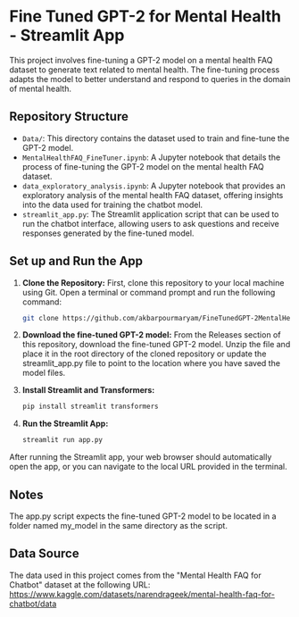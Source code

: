 # Fine Tuned GPT-2 for Mental Health - Streamlit App
This project involves fine-tuning a GPT-2 model on a mental health FAQ dataset to generate text related to mental health. The fine-tuning process adapts the model to better understand and respond to queries in the domain of mental health.

## Repository Structure

- `Data/`: This directory contains the dataset used to train and fine-tune the GPT-2 model.
- `MentalHealthFAQ_FineTuner.ipynb`: A Jupyter notebook that details the process of fine-tuning the GPT-2 model on the mental health FAQ dataset.
- `data_exploratory_analysis.ipynb`: A Jupyter notebook that provides an exploratory analysis of the mental health FAQ dataset, offering insights into the data used for training the chatbot model.
- `streamlit_app.py`: The Streamlit application script that can be used to run the chatbot interface, allowing users to ask questions and receive responses generated by the fine-tuned model.
  
## Set up and Run the App
1. **Clone the Repository:** First, clone this repository to your local machine using Git. Open a terminal or command prompt and run the following command:
   ```bash
   git clone https://github.com/akbarpourmaryam/FineTunedGPT-2MentalHealthStreamlitApp)

2. **Download the fine-tuned GPT-2 model:** From the Releases section of this repository, download the fine-tuned GPT-2 model. Unzip the file and place it in the root directory of the cloned repository or update the streamlit_app.py file to point to the location where you have saved the model files.

3. **Install Streamlit and Transformers:**
   ```bash
   pip install streamlit transformers
   
4. **Run the Streamlit App:**
   ```bash
   streamlit run app.py
   
After running the Streamlit app, your web browser should automatically open the app, or you can navigate to the local URL provided in the terminal.

## Notes
The app.py script expects the fine-tuned GPT-2 model to be located in a folder named my_model in the same directory as the script.

## Data Source

The data used in this project comes from the "Mental Health FAQ for Chatbot" dataset at the following URL:
https://www.kaggle.com/datasets/narendrageek/mental-health-faq-for-chatbot/data


   
